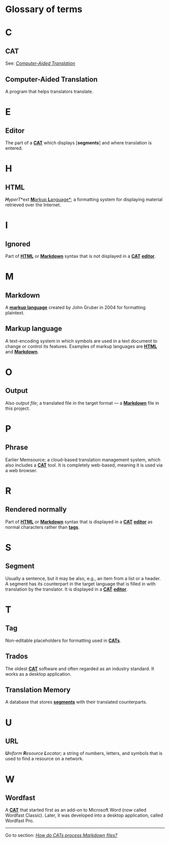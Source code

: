 
# Glossary of terms

# C

## CAT

See: [*Computer-Aided Translation*](#computer-aided-translation)

## Computer-Aided Translation

A program that helps translators translate.

# E

## Editor

The part of a [**CAT**](#CAT) which displays [**segments**] and where translation is entered.

# H

## HTML

***H**yper**T**ext [**M**arkup **L**anguage*](#markup-language); a formatting system for displaying material retrieved over the Internet.

# I

## Ignored

Part of [**HTML**](#HTML) or [**Markdown**](#markdown) syntax that is not displayed in a [**CAT**](#CAT) [**editor**](#editor).

# M

## Markdown

A [**markup language**](#markup-language) created by John Gruber in 2004 for formatting plaintext.

## Markup language

A text-encoding system in which symbols are used in a text document to change or control its features. Examples of markup languages are [**HTML**](#HTML) and [**Markdown**](#markdown).

# O

## Output

Also *output file*; a translated file in the target format — a [**Markdown**](#markdown) file in this project.

# P

## Phrase

Earlier Memsource; a cloud-based translation management system, which also includes a [**CAT**](#CAT) tool. It is completely web-based, meaning it is used via a web browser.

# R

## Rendered normally

Part of [**HTML**](#html)  or [**Markdown**](#markdown) syntax that is displayed in a [**CAT**](#CAT) [**editor**](#editor) as normal characters rather than [**tags**](#tag).

# S

## Segment

Usually a sentence, but it may be also, e.g., an item from a list or a header. A segment has its counterpart in the target language that is filled in with translation by the translator. It is displayed in a [**CAT**](#CAT) [**editor**](#editor).

# T

## Tag

Non-editable placeholders for formatting used in [**CATs**](#CAT).

## Trados

The oldest [**CAT**](#cat) software and often regarded as an industry standard. It works as a desktop application.

## Translation Memory

A database that stores [**segments**](#segment) with their translated counterparts.

# U

## URL

 ***U**niform **R**esource **L**ocator*; a string of numbers, letters, and symbols that is used to find a resource on a network.

# W

## Wordfast

A [**CAT**](#cat) that started first as an add-on to Microsoft Word (now called Wordfast Classic). Later, it was developed into a desktop application, called Wordfast Pro.

---

Go to section: [*How do CATs process Markdown files?*](index.md)